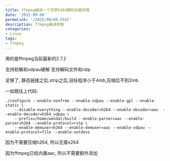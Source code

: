 ```yaml
---
title: ffmpeg编译一个仅带h264解码功能的库
date: '2015-09-08'
permalink: '/2015/09/08.html'
description: ffmpeg编译参数
categories:
- Linux
tags:
- ffmpeg
---
```


用的是ffmpeg当前最新的2.7.2

支持软解和vdpau硬解
支持解码文件和rstp

足够了, 静态链接之后,strip之后,目标程序小于4mb,压缩后不到2mb

一如既往上代码:

```
./configure --enable-nonfree --enable-vdpau --enable-gpl --enable-static \
	--disable-everything --enable-decoder=h264 --enable-decoder=aac  --enable-decoder=h264_vdpau \
	--prefix=/home/wendal/build --enable-parser=aac --enable-parser=h264 --enable-protocol=rstp \
	--enable-demuxer=h264 --enable-demuxer=aac --enable-vdpau --enable-protocol=file --enable-outdevs
```

因为不需要压缩h264, 所以无需x264

因为ffmpeg已经内置aac, 所以不需要额外添加

